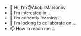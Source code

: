 - 👋 Hi, I’m @AkobirMardonov
- 👀 I’m interested in ...
- 🌱 I’m currently learning ...
- 💞️ I’m looking to collaborate on ...
- 📫 How to reach me ...

<!---
AkobirMardonov/AkobirMardonov is a ✨ special ✨ repository because its `README.md` (this file) appears on your GitHub profile.
You can click the Preview link to take a look at your changes.
--->
